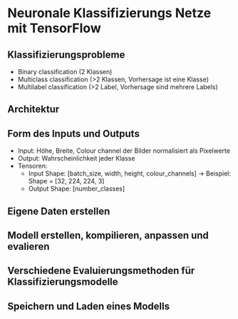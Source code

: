 # Neuronale Klassifizierungs Netze mit TensorFlow

## Klassifizierungsprobleme
  - Binary classification (2 Klassen)
  - Multiclass classification (>2 Klassen, Vorhersage ist eine Klasse)
  - Multilabel classification (>2 Label, Vorhersage sind mehrere Labels)

## Architektur



## Form des Inputs und Outputs
  - Input: Höhe, Breite, Colour channel der Bilder normalisiert als Pixelwerte
  - Output: Wahrscheinlichkeit jeder Klasse
  - Tensoren:
      - Input Shape: [batch_size, width, height, colour_channels] -> Beispiel: Shape = [32, 224, 224, 3]
      - Output Shape: [number_classes]

## Eigene Daten erstellen

## Modell erstellen, kompilieren, anpassen und evalieren

## Verschiedene Evaluierungsmethoden für Klassifizierungsmodelle

## Speichern und Laden eines Modells
